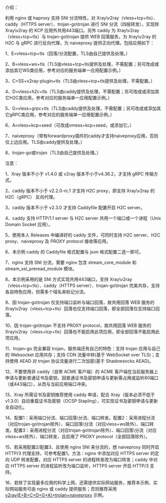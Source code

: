介绍：

利用 nginx 或 haproxy 支持 SNI 分流特性，对 Xray\v2ray（vless+tcp+tls）、caddy（HTTPS server）、trojan-go\trojan 进行 SNI 分流（四层转发），实现除 Xray\v2ray 的 KCP 应用外共用443端口。另外 caddy 为 Xray\v2ray（vless+tcp+tls）与 trojan-go\trojan 提供 WEB 回落服务，为 Xray\v2ray 的 H2C 与 gRPC 进行反向代理，为 naiveproxy 提供正向代理。包括应用如下：

1、E=vless+tcp+tls（回落/分流配置，TLS由自己提供及处理。）

2、B=vless+ws+tls（TLS由vless+tcp+tls提供及处理，不需配置；另可改成或添加其它WS类应用，参考对应的服务端单一应用配置示例。）

3、C=SS+v2ray-plugin+tls（TLS由vless+tcp+tls提供及处理，不需配置。）

4、D=vless+h2c+tls（TLS由caddy提供及处理，不需配置；另可改成或添加其它H2C类应用，参考对应的服务端单一应用配置示例。）

5、G=vless+grpc+tls（TLS由caddy提供及处理，不需配置；另可改成或添加其它gRPC类应用，参考对应的服务端单一应用配置示例。）

6、A=vless+kcp+seed（可改成vmess+kcp+seed，或添加它。）

7、naiveproxy（带有forwardproxy插件的caddy才支持naiveproxy应用，否则仅上边应用。TLS由caddy提供及处理。）

8、trojan-go或trojan（TLS由自己提供及处理。）

注意：

1、Xray 版本不小于 v1.4.0 或 v2ray 版本不小于v4.36.2，才支持 gRPC 传输方式。

2、caddy 版本不小于 v2.2.0-rc.1 才支持 H2C proxy，即支持 Xray\v2ray 的 H2C（gRPC） 反向代理。

3、caddy 版本不小于 v2.3.0 才支持 Caddyfile 配置开启 H2C server。

4、caddy 支持 HTTP/1.1 server 与 H2C server 共用一个端口或一个进程（Unix Domain Socket 应用）。

5、使用本人 Releases 中编译好的 caddy 文件，可同时支持 H2C server、H2C proxy、naiveproxy 及 PROXY protocol 接收等应用。

6、本示例 caddy 的 Caddyfile 格式配置与 json 格式配置二选一即可。

7、nginx 支持 SNI 分流，需要 nginx 包含 stream_core_module 和 stream_ssl_preread_module 模块。

8、本示例采用的是 SNI 方式实现共用443端口，支持 Xray\v2ray（vless+tcp+tls）、caddy（HTTPS server）、trojan-go\trojan 完美共存，支持各自特色应用，但需多个域名来标记分流。

9、因 trojan-go\trojan 仅支持端口监听与端口回落，故共用回落 WEB 服务的 Xray\v2ray（vless+tcp+tls）回落也仅支持端口回落，即全部回落仅支持端口回落。

10、因 trojan-go\trojan 不支持 PROXY protocol，故共用回落 WEB 服务的 Xray\v2ray（vless+tcp+tls）回落也不能启用此项应用，即全部回落不能启用此项应用。

11、trojan-go 完全兼容 trojan，服务端还有自己的特色：支持 trojan 应用与自己的 Websocket 应用共存；支持 CDN 流量中转(基于 WebSocket over TLS)；支持使用 AEAD 对 trojan 协议流量进行二次加密(基于 Shadowsocks AEAD)。

12、不要使用非 caddy（自带 ACME 客户端）的 ACME 客户端在当前服务器上申请与更新普通证书及密钥，因普通证书及密钥申请与更新需占用或监听80端口（或443端口），从而与当前应用端口冲突。

13、Xray 所需证书及密钥推荐使用 caddy 申请，配合 Xray（版本必须不低于v1.3.0）自动重载证书及密钥（OCSP Stapling），可实现证书及密钥申请与更新全自动化。

14、配置1：采用端口分流、端口回落\分流、端口转发。配置2：采用进程分流（对应trojan-go\trojan除外）、端口回落\分流（对应vless+ws除外）、端口转发。配置3：采用进程分流（对应trojan-go\trojan除外）、端口回落\分流（对应vless+ws除外）、端口转发，且启用了 PROXY protocol（全部回落除外）。

15、若采用配置2/配置3、且使用 nginx SNI 来分流的，想 naiveproxy 同时开启 HTTP/3 代理支持，可参考配置1。方法：nginx 中添加对应 HTTPS server 的定向 UDP 转发配置，对应 HTTPS server 的进程转发改为端口转发；caddy 中对应 HTTPS server 的进程监听改为端口监听，HTTPS server 开启 HTTP/3 支持。

16、若除了实现最多应用的科学上网、还需提供实际网站服务，推荐本示例、实际网站服务可由 nginx 或 caddy 提供服务；否则推荐采用 [v2ray(E+B+C+D+G+A)+trojan+naiveproxy](https://github.com/lxhao61/integrated-examples/tree/main/v2ray(E%2BB%2BC%2BD%2BG%2BA)%2Btrojan%2Bnaiveproxy) 示例。
